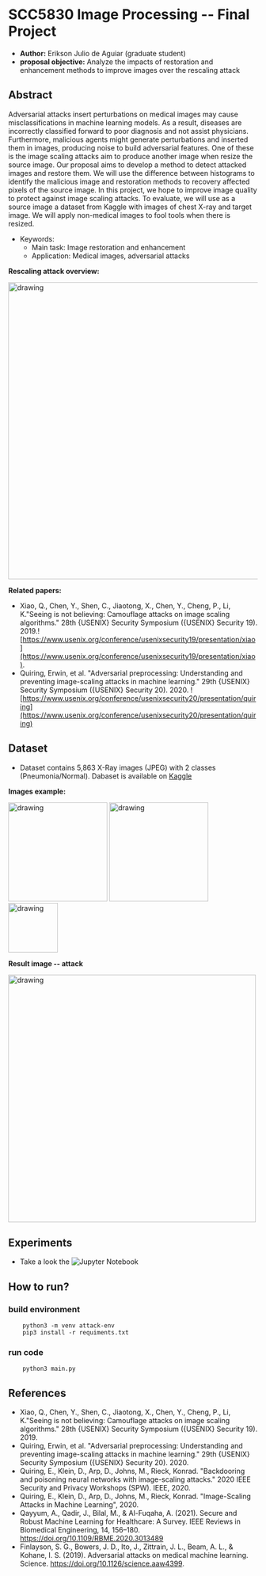 # **SCC5830 Image Processing -- Final Project**

- **Author:** Erikson Julio de Aguiar (graduate student)
- **proposal objective:** Analyze the impacts of restoration and enhancement methods to improve images over the rescaling attack


## Abstract

Adversarial attacks insert perturbations on medical images may cause misclassifications in machine learning models. As a result, diseases are incorrectly classified forward to poor diagnosis and not assist physicians. Furthermore, malicious agents might generate perturbations and inserted them in images, producing noise to build adversarial features. One of these is the image scaling attacks aim to produce another image when resize the source image. Our proposal aims to develop a method to detect attacked images and restore them. We will use the difference between histograms to identify the malicious image and restoration methods to recovery affected pixels of the source image. In this project, we hope to improve image quality to protect against image scaling attacks. To evaluate, we will use as a source image a dataset from Kaggle with images of chest X-ray and target image. We will apply non-medical images to fool tools when there is resized.

- Keywords:
  - Main task: Image restoration and enhancement
  - Application: Medical images, adversarial attacks

**Rescaling attack overview:**

<img src="https://raw.githubusercontent.com/eriksonJAguiar/scc5830_final_project/main/images/image-scaling.png" alt="drawing" width="600"/>

**Related papers:**

- Xiao, Q., Chen, Y., Shen, C., Jiaotong, X., Chen, Y., Cheng, P., Li, K."Seeing is not believing: Camouflage attacks on image scaling algorithms." 28th {USENIX} Security Symposium ({USENIX} Security 19). 2019.![https://www.usenix.org/conference/usenixsecurity19/presentation/xiao](https://www.usenix.org/conference/usenixsecurity19/presentation/xiao). 
- Quiring, Erwin, et al. "Adversarial preprocessing: Understanding and preventing image-scaling attacks in machine learning." 29th {USENIX} Security Symposium ({USENIX} Security 20). 2020. ![https://www.usenix.org/conference/usenixsecurity20/presentation/quiring](https://www.usenix.org/conference/usenixsecurity20/presentation/quiring)

## Dataset

- Dataset contains 5,863 X-Ray images (JPEG) with 2 classes (Pneumonia/Normal). Dabaset is available on [Kaggle](https://www.kaggle.com/paultimothymooney/chest-xray-pneumonia)

**Images example:**
<div style="display: inline-block">
    <img src="https://raw.githubusercontent.com/eriksonJAguiar/scc5830_final_project/main/chest.png" alt="drawing" width="200"/>
    <img src="https://raw.githubusercontent.com/eriksonJAguiar/scc5830_final_project/main/img_attack.png" alt="drawing" width="200"/>
    <img src="https://raw.githubusercontent.com/eriksonJAguiar/scc5830_final_project/main/img_rescale.png" alt="drawing" width="100"/>
  </div>
  
 **Result image -- attack**
 
 <img src="https://raw.githubusercontent.com/eriksonJAguiar/scc5830_final_project/main/img_attack.png" alt="drawing" width="500"/>

## Experiments

- Take a look the ![Jupyter Notebook](https://github.com/eriksonJAguiar/scc5830_final_project/blob/main/image_scaling.ipynb)

## How to run?

### build environment
```pyhthon
    python3 -m venv attack-env
    pip3 install -r requiments.txt
```

### run code
```pyhthon
    python3 main.py
```

## References

- Xiao, Q., Chen, Y., Shen, C., Jiaotong, X., Chen, Y., Cheng, P., Li, K."Seeing is not believing: Camouflage attacks on image scaling algorithms." 28th {USENIX} Security Symposium ({USENIX} Security 19). 2019.
- Quiring, Erwin, et al. "Adversarial preprocessing: Understanding and preventing image-scaling attacks in machine learning." 29th {USENIX} Security Symposium ({USENIX} Security 20). 2020.
- Quiring, E., Klein, D., Arp, D., Johns, M., Rieck, Konrad. "Backdooring and poisoning neural networks with image-scaling attacks." 2020 IEEE Security and Privacy Workshops (SPW). IEEE, 2020.
- Quiring, E., Klein, D., Arp, D., Johns, M., Rieck, Konrad. "Image-Scaling Attacks in Machine Learning", 2020. 
- Qayyum, A., Qadir, J., Bilal, M., & Al-Fuqaha, A. (2021). Secure and Robust Machine Learning for Healthcare: A Survey. IEEE Reviews in Biomedical Engineering, 14, 156–180. https://doi.org/10.1109/RBME.2020.3013489
- Finlayson, S. G., Bowers, J. D., Ito, J., Zittrain, J. L., Beam, A. L., & Kohane, I. S. (2019). Adversarial attacks on medical machine learning. Science. https://doi.org/10.1126/science.aaw4399.

